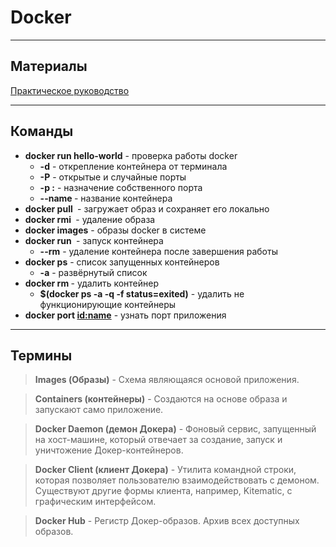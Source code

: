 # Docker
---
## Материалы

[Практическое руководство](адрес "https://habr.com/ru/post/310460/")


---
## Команды


* **docker run hello-world** - проверка работы docker
    * **-d** - открепление контейнера от терминала
    * **-P** - открытые и случайные порты
    * **-p <port>:<redirect port>** - назначение собственного порта
    * **-\-name <name>** - название контейнера
* **docker pull <image>** - загружает образ и сохраняет его локально
* **docker rmi <image>** - удаление образа
* **docker images** - образы docker в системе
* **docker run <image>** - запуск контейнера
    * **--rm** - удаление контейнера после завершения работы
* **docker ps** - список запущенных контейнеров
    * **-a** - развёрнутый список
* **docker rm <id>** - удалить контейнер
    * **$(docker ps -a -q -f status=exited)** - удалить не функционирующие контейнеры
* **docker port <id:name>** - узнать порт приложения
---
## Термины


>**Images (Образы)** - Схема являющаяся основой приложения.

>**Containers (контейнеры)** - Создаются на основе образа и запускают само приложение.

>**Docker Daemon (демон Докера)** - Фоновый сервис, запущенный на хост-машине, который отвечает за создание, запуск и уничтожение Докер-контейнеров.

>**Docker Client (клиент Докера)** - Утилита командной строки, которая позволяет пользователю взаимодействовать с демоном. Существуют другие формы клиента, например, Kitematic, с графическим интерфейсом.

>**Docker Hub** - Регистр Докер-образов. Архив всех доступных образов.
